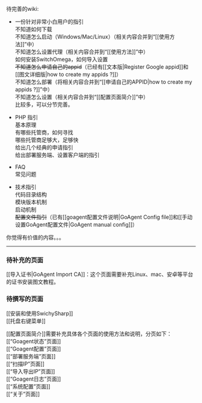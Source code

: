 待完善的wiki:

+ 一份针对非常小白用户的指引  
  不知道如何下载  
  不知道怎么启动（Windows/Mac/Linux）（相关内容合并到“[[使用方法]]”中）  
  不知道怎么设置代理（相关内容合并到“[[使用方法]]”中）  
  如何安装SwitchOmega，如何导入设置    
  <del>不知道怎么申请自己的appid</del>（已经有[[文本版|Register Google appid]]和[[图文详细版|how to create my appids ?]]）  
  不知道怎么部署（将相关内容合并到“[[申请自己的APPID|how to create my appids ?]]”中）  
  不知道怎么设置（相关内容合并到“[[配置页面简介]]”中）  
  比较多，可以分节完善。

+ PHP 指引  
  基本原理  
  有哪些托管商，如何寻找  
  哪些托管商足够大，足够快  
  给出几个经典的申请指引  
  给出部署服务端、设置客户端的指引 

+ FAQ  
  常见问题  


+ 技术指引  
  代码目录结构  
  模块版本机制  
  启动机制  
  <del>配置文件指引</del>（已有[[goagent配置文件说明|GoAgent Config file]]和[[手动设置GoAgent配置文件|GoAgent manual config]]）  


你觉得有价值的内容。。。

***
### 待补充的页面
[[导入证书|GoAgent Import CA]]：这个页面需要补充Linux、mac、安卓等平台的证书安装图文教程。    
### 待撰写的页面    
[[安装和使用SwichySharp]]    
[[托盘右键菜单]]    

[[配置页面简介]]需要补充具体各个页面的使用方法和说明，分页如下：    
[[“Goagent状态”页面]]    
[[“Goagent配置”页面]]    
[[“部署服务端”页面]]    
[[“扫描IP”页面]]    
[[“导入导出IP”页面]]    
[[“Goagent日志”页面]]    
[[“系统配置”页面]]    
[[“关于”页面]]   
